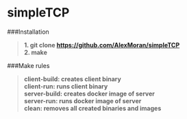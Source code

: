 # simpleTCP
###Installation
>**1. git clone https://github.com/AIexMoran/simpleTCP**   
>**2. make**

###Make rules
>**client-build: creates client binary**  
>**client-run: runs client binary**  
>**server-build: creates docker image of server**  
>**server-run: runs docker image of server**  
>**clean: removes all created binaries and images**  